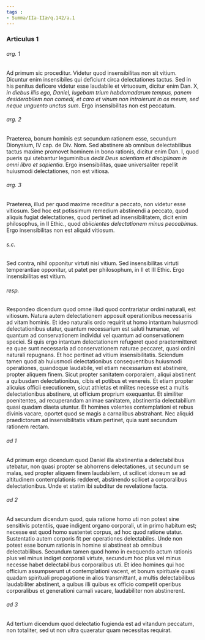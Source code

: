 ```yaml
---
tags : 
- Summa/IIa-IIæ/q.142/a.1
---
```


### Articulus 1

###### arg. 1
Ad primum sic proceditur. Videtur quod insensibilitas non sit vitium. Dicuntur enim insensibiles qui deficiunt circa delectationes tactus. Sed in his penitus deficere videtur esse laudabile et virtuosum, dicitur enim Dan. X, *in diebus illis ego, Daniel, lugebam trium hebdomadarum tempus, panem desiderabilem non comedi, et caro et vinum non introierunt in os meum, sed neque unguento unctus sum*. Ergo insensibilitas non est peccatum.

###### arg. 2
Praeterea, bonum hominis est secundum rationem esse, secundum Dionysium, IV cap. de Div. Nom. Sed abstinere ab omnibus delectabilibus tactus maxime promovet hominem in bono rationis, dicitur enim Dan. I, quod pueris qui utebantur leguminibus *dedit Deus scientiam et disciplinam in omni libro et sapientia*. Ergo insensibilitas, quae universaliter repellit huiusmodi delectationes, non est vitiosa.

###### arg. 3
Praeterea, illud per quod maxime receditur a peccato, non videtur esse vitiosum. Sed hoc est potissimum remedium abstinendi a peccato, quod aliquis fugiat delectationes, quod pertinet ad insensibilitatem, dicit enim philosophus, in II Ethic., quod *abiicientes delectationem minus peccabimus*. Ergo insensibilitas non est aliquid vitiosum.

###### s.c.
Sed contra, nihil opponitur virtuti nisi vitium. Sed insensibilitas virtuti temperantiae opponitur, ut patet per philosophum, in II et III Ethic. Ergo insensibilitas est vitium.

###### resp.
Respondeo dicendum quod omne illud quod contrariatur ordini naturali, est vitiosum. Natura autem delectationem apposuit operationibus necessariis ad vitam hominis. Et ideo naturalis ordo requirit ut homo intantum huiusmodi delectationibus utatur, quantum necessarium est saluti humanae, vel quantum ad conservationem individui vel quantum ad conservationem speciei. Si quis ergo intantum delectationem refugeret quod praetermitteret ea quae sunt necessaria ad conservationem naturae peccaret, quasi ordini naturali repugnans. Et hoc pertinet ad vitium insensibilitatis. Sciendum tamen quod ab huiusmodi delectationibus consequentibus huiusmodi operationes, quandoque laudabile, vel etiam necessarium est abstinere, propter aliquem finem. Sicut propter sanitatem corporalem, aliqui abstinent a quibusdam delectationibus, cibis et potibus et venereis. Et etiam propter alicuius officii executionem, sicut athletas et milites necesse est a multis delectationibus abstinere, ut officium proprium exequantur. Et similiter poenitentes, ad recuperandam animae sanitatem, abstinentia delectabilium quasi quadam diaeta utuntur. Et homines volentes contemplationi et rebus divinis vacare, oportet quod se magis a carnalibus abstrahant. Nec aliquid praedictorum ad insensibilitatis vitium pertinet, quia sunt secundum rationem rectam.

###### ad 1
Ad primum ergo dicendum quod Daniel illa abstinentia a delectabilibus utebatur, non quasi propter se abhorrens delectationes, ut secundum se malas, sed propter aliquem finem laudabilem, ut scilicet idoneum se ad altitudinem contemplationis redderet, abstinendo scilicet a corporalibus delectationibus. Unde et statim ibi subditur de revelatione facta.

###### ad 2
Ad secundum dicendum quod, quia ratione homo uti non potest sine sensitivis potentiis, quae indigent organo corporali, ut in primo habitum est; necesse est quod homo sustentet corpus, ad hoc quod ratione utatur. Sustentatio autem corporis fit per operationes delectabiles. Unde non potest esse bonum rationis in homine si abstineat ab omnibus delectabilibus. Secundum tamen quod homo in exequendo actum rationis plus vel minus indiget corporali virtute, secundum hoc plus vel minus necesse habet delectabilibus corporalibus uti. Et ideo homines qui hoc officium assumpserunt ut contemplationi vacent, et bonum spirituale quasi quadam spirituali propagatione in alios transmittant, a multis delectabilibus laudabiliter abstinent, a quibus illi quibus ex officio competit operibus corporalibus et generationi carnali vacare, laudabiliter non abstinerent.

###### ad 3
Ad tertium dicendum quod delectatio fugienda est ad vitandum peccatum, non totaliter, sed ut non ultra quaeratur quam necessitas requirat.

